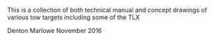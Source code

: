 This is a collection of both technical manual and concept
drawings of various tow targets including some of the TLX

Denton Marlowe
November 2016